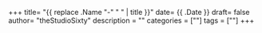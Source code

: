 +++
title= "{{ replace .Name "-" " " | title }}"
date= {{ .Date }}
draft= false
author= "theStudioSixty"
description = ""
categories = [""]
tags = [""]
+++
